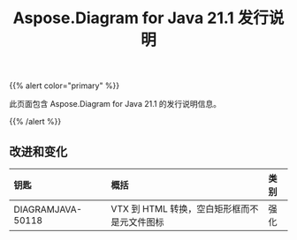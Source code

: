 ﻿---
title: Aspose.Diagram for Java 21.1 发行说明
type: docs
weight: 12
url: /zh/java/aspose-diagram-for-java-21-1-release-notes/
---
{{% alert color="primary" %}}

此页面包含 Aspose.Diagram for Java 21.1 的发行说明信息。

{{% /alert %}}
## **改进和变化**  ##

|**钥匙**|**概括**|**类别**|
|:- |:- |:- |
|DIAGRAMJAVA-50118|VTX 到 HTML 转换，空白矩形框而不是元文件图标|强化|

